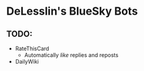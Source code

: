 # DeLesslin's BlueSky Bots

## TODO:

-   RateThisCard
    -   Automatically _like_ replies and reposts
-   DailyWiki
